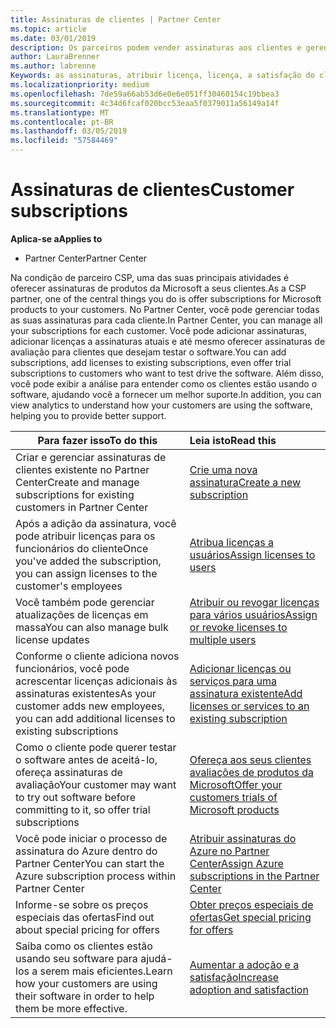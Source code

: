 ```yaml
---
title: Assinaturas de clientes | Partner Center
ms.topic: article
ms.date: 03/01/2019
description: Os parceiros podem vender assinaturas aos clientes e gerenciá-las por meio do Partner Center.
author: LauraBrenner
ms.author: labrenne
Keywords: as assinaturas, atribuir licença, licença, a satisfação do cliente, as assinaturas do Azure
ms.localizationpriority: medium
ms.openlocfilehash: 7de59a66ab53d6e0e6e051ff30460154c19bbea3
ms.sourcegitcommit: 4c34d6fcaf020bcc53eaa5f0379011a56149a14f
ms.translationtype: MT
ms.contentlocale: pt-BR
ms.lasthandoff: 03/05/2019
ms.locfileid: "57584469"
---
```

# <a name="customer-subscriptions"></a><span data-ttu-id="5ade0-104">Assinaturas de clientes</span><span class="sxs-lookup"><span data-stu-id="5ade0-104">Customer subscriptions</span></span>

<span data-ttu-id="5ade0-105">**Aplica-se a**</span><span class="sxs-lookup"><span data-stu-id="5ade0-105">**Applies to**</span></span>

-  <span data-ttu-id="5ade0-106">Partner Center</span><span class="sxs-lookup"><span data-stu-id="5ade0-106">Partner Center</span></span>

<span data-ttu-id="5ade0-107">Na condição de parceiro CSP, uma das suas principais atividades é oferecer assinaturas de produtos da Microsoft a seus clientes.</span><span class="sxs-lookup"><span data-stu-id="5ade0-107">As a CSP partner, one of the central things you do is offer subscriptions for Microsoft products to your customers.</span></span> <span data-ttu-id="5ade0-108">No Partner Center, você pode gerenciar todas as suas assinaturas para cada cliente.</span><span class="sxs-lookup"><span data-stu-id="5ade0-108">In Partner Center, you can manage all your subscriptions for each customer.</span></span> <span data-ttu-id="5ade0-109">Você pode adicionar assinaturas, adicionar licenças a assinaturas atuais e até mesmo oferecer assinaturas de avaliação para clientes que desejam testar o software.</span><span class="sxs-lookup"><span data-stu-id="5ade0-109">You can add subscriptions, add licenses to existing subscriptions, even offer trial subscriptions to customers who want to test drive the software.</span></span> <span data-ttu-id="5ade0-110">Além disso, você pode exibir a análise para entender como os clientes estão usando o software, ajudando você a fornecer um melhor suporte.</span><span class="sxs-lookup"><span data-stu-id="5ade0-110">In addition, you can view analytics to understand how your customers are using the software, helping you to provide better support.</span></span>

|<span data-ttu-id="5ade0-111">**Para fazer isso**</span><span class="sxs-lookup"><span data-stu-id="5ade0-111">**To do this**</span></span>   |<span data-ttu-id="5ade0-112">**Leia isto**</span><span class="sxs-lookup"><span data-stu-id="5ade0-112">**Read this**</span></span>   |
|----------------------|:----------------------|
|<span data-ttu-id="5ade0-113">Criar e gerenciar assinaturas de clientes existente no Partner Center</span><span class="sxs-lookup"><span data-stu-id="5ade0-113">Create and manage subscriptions for existing customers in Partner Center</span></span>|[<span data-ttu-id="5ade0-114">Crie uma nova assinatura</span><span class="sxs-lookup"><span data-stu-id="5ade0-114">Create a new subscription</span></span>](create-a-new-subscription.md)|
|<span data-ttu-id="5ade0-115">Após a adição da assinatura, você pode atribuir licenças para os funcionários do cliente</span><span class="sxs-lookup"><span data-stu-id="5ade0-115">Once you've added the subscription, you can assign licenses to the customer's employees</span></span>  |[<span data-ttu-id="5ade0-116">Atribua licenças a usuários</span><span class="sxs-lookup"><span data-stu-id="5ade0-116">Assign licenses to users</span></span>](assign-licenses-to-users.md)|
|<span data-ttu-id="5ade0-117">Você também pode gerenciar atualizações de licenças em massa</span><span class="sxs-lookup"><span data-stu-id="5ade0-117">You can also manage bulk license updates</span></span>   |[<span data-ttu-id="5ade0-118">Atribuir ou revogar licenças para vários usuários</span><span class="sxs-lookup"><span data-stu-id="5ade0-118">Assign or revoke licenses to multiple users</span></span>](bulk-license-provisioning-for-multiple-users.md)|
|<span data-ttu-id="5ade0-119">Conforme o cliente adiciona novos funcionários, você pode acrescentar licenças adicionais às assinaturas existentes</span><span class="sxs-lookup"><span data-stu-id="5ade0-119">As your customer adds new employees, you can add additional licenses to existing subscriptions</span></span>   |[<span data-ttu-id="5ade0-120">Adicionar licenças ou serviços para uma assinatura existente</span><span class="sxs-lookup"><span data-stu-id="5ade0-120">Add licenses or services to an existing subscription</span></span>](add-licenses-or-services-to-an-existing-subscription.md)|
|<span data-ttu-id="5ade0-121">Como o cliente pode querer testar o software antes de aceitá-lo, ofereça assinaturas de avaliação</span><span class="sxs-lookup"><span data-stu-id="5ade0-121">Your customer may want to try out software before committing to it, so offer trial subscriptions</span></span>    |[<span data-ttu-id="5ade0-122">Ofereça aos seus clientes avaliações de produtos da Microsoft</span><span class="sxs-lookup"><span data-stu-id="5ade0-122">Offer your customers trials of Microsoft products</span></span>](offer-your-customers-trials-of-microsoft-products.md)|
|<span data-ttu-id="5ade0-123">Você pode iniciar o processo de assinatura do Azure dentro do Partner Center</span><span class="sxs-lookup"><span data-stu-id="5ade0-123">You can start the Azure subscription process within Partner Center</span></span>   |[<span data-ttu-id="5ade0-124">Atribuir assinaturas do Azure no Partner Center</span><span class="sxs-lookup"><span data-stu-id="5ade0-124">Assign Azure subscriptions in the Partner Center</span></span>](assign-azure-subscriptions.md)|
|<span data-ttu-id="5ade0-125">Informe-se sobre os preços especiais das ofertas</span><span class="sxs-lookup"><span data-stu-id="5ade0-125">Find out about special pricing for offers</span></span>   |[<span data-ttu-id="5ade0-126">Obter preços especiais de ofertas</span><span class="sxs-lookup"><span data-stu-id="5ade0-126">Get special pricing for offers</span></span>](get-special-pricing-for-offers.md)|
|<span data-ttu-id="5ade0-127">Saiba como os clientes estão usando seu software para ajudá-los a serem mais eficientes.</span><span class="sxs-lookup"><span data-stu-id="5ade0-127">Learn how your customers are using their software in order to help them be more effective.</span></span>   | [<span data-ttu-id="5ade0-128">Aumentar a adoção e a satisfação</span><span class="sxs-lookup"><span data-stu-id="5ade0-128">Increase adoption and satisfaction</span></span>](increasing-adoption-and-satisfaction.md)   | 

































 

 



